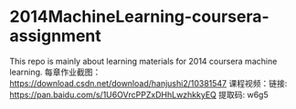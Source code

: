 # 2014MachineLearning-coursera-assignment
This repo is mainly about learning materials for 2014 coursera machine learning.
每章作业截图：https://download.csdn.net/download/hanjushi2/10381547
课程视频：链接: https://pan.baidu.com/s/1U6OVrcPPZxDHhLwzhkkyEQ 提取码: w6g5
